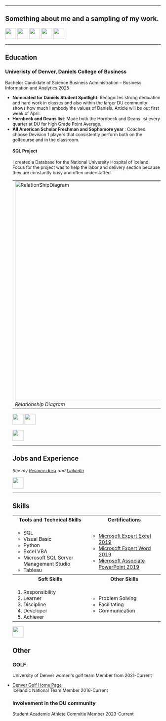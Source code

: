 <a name="top"></a>
<hr>

## Something about me and a sampling of my work.
[<img src="https://user-images.githubusercontent.com/91146906/162140860-bfb69654-5603-49bd-a7a1-a836ab1c772c.svg" height="35"/>](#education)
[<img src="https://user-images.githubusercontent.com/91146906/152290724-72946642-3e58-4ba3-b5b8-b687628526b1.svg" height="35"/>](#DanielsDistinction)
[<img src="https://user-images.githubusercontent.com/91146906/162140921-207cd392-cfe5-40e6-a84e-0a16e19e405a.svg" height="35"/>](#profExp)
[<img src="https://user-images.githubusercontent.com/91146906/162140965-cf707805-9abd-43f7-8314-4f96794c44dc.svg" height="35"/>](#skills)
[<img src="https://user-images.githubusercontent.com/91146906/162140965-cf707805-9abd-43f7-8314-4f96794c44dc.svg" height="35"/>](#Other)



<a name="education"></a>
<hr>

## Education
### Univeristy of Denver, Daniels College of Business
Bachelor Candidate of Science Business Administration – Business Information and Analytics 2025

<ul>
  <li><b>Nominated for Daniels Student Spotlight</b>: Recognizes strong dedication and hard work in classes and also within the larger DU community shows how much I embody the values of Daniels. Article will be out first week of April. </li>
  <li><b>Hornbeck and Deans list</b>: Made both the Hornbeck and Deans list every quarter at DU for high Grade Point Average. </li>
  <li><b>All American Scholar Freshman and Sophomore year </b>: Coaches choose Devision 1 players that consistently perform both on the golfcourse and in the classroom.</li>


<a name="DanielsDistinction"></a>
#### SQL Project
I created a Database for the National University Hospital of Iceland. Focus for the project was to help the labor and delivery section because they are constantly busy and often understaffed.

<table>
  <tr>
    <td>
      <img width="709" alt="RelationShipDiagram" src="https://github.com/HuldaClaraGestsdottir/Clara-Gestsdottir/assets/161101029/e19cc5c5-b296-432e-90f9-b145038654be">
      <br><i>Relationship Diagram </i>
      </td>
  </tr>
</table>

[<img src="https://user-images.githubusercontent.com/91146906/152291436-225cf6f7-2fb4-4c9c-b6bd-96a5010d3db7.svg" height="35"/>](/DanielsDistinctionPortfolio/#top)
[<img src="https://user-images.githubusercontent.com/91146906/163692713-13e3fdac-bef7-47f0-85d3-6c98086204cf.svg" height="35"/>](https://www.youtube.com/watch?v=Wo9jiR-w170)

[<img src="https://user-images.githubusercontent.com/91146906/152072378-b0168a2d-e85c-47c6-a272-fcfb3f6a44ae.svg" height="35"/>](#top)

<a name="profExp"></a>
<hr>

## Jobs and Experience
<i>See my [Resume.docx](https://github.com/HuldaClaraGestsdottir/Clara-Gestsdottir/files/14476615/Resume.docx) and [LinkedIn](www.linkedin.com/in/clara-gestsdottir-analytics)</i>

[<img src="https://user-images.githubusercontent.com/91146906/152072378-b0168a2d-e85c-47c6-a272-fcfb3f6a44ae.svg" height="35"/>](#top)

<a name="skills"></a>
<hr>

## Skills

<table>
  <tr>
    <th>Tools and Technical Skills</th>
    <th>Certifications</th>
  </tr>
  <tr>
    <td>
     <ul>
        <li>SQL</li>
        <li>Visual Basic</li>
        <li>Python</li>
        <li>Excel VBA</li>
        <li>Microsoft SQL Server Management Studio</li>
        <li>Tableau</li>
      </ul>
    </td>
    <td>
     <ul>
        <li><a href = "https://www.credly.com/badges/23f6c6da-fbcd-4a01-bedc-2f9ca4e5a540/public_url">Microsoft Expert Excel 2019</a></li>
        <li><a href = "https://www.credly.com/badges/ac1cb133-b395-4a61-a71c-8fd6ea908771/public_url">Microsoft Expert Word 2019</a></li>
        <li><a href = "https://www.credly.com/badges/e1f089c5-e148-4a30-9dc3-b6551e873dd8/public_url">Microsoft Associate PowerPoint 2019</a></li>
      </ul>
    </td>
  </tr>
  <tr>
    <th>Soft Skills</th>
    <th>Other Skills</th>
 </tr>
 <tr>
   <td>
     <ol>
        <li>Responsibility</li>
        <li>Learner</li>
        <li>Discipline</li>
        <li>Developer</li>
        <li>Achiever</li>
     </ol>
   </td>
   <td>
     <ul>
        <li>Problem Solving</li>
        <li>Facilitating</li>
       <li>Communication</li>
     </ul>
   </td>
 </tr>
</table>

[<img src="https://user-images.githubusercontent.com/91146906/152072378-b0168a2d-e85c-47c6-a272-fcfb3f6a44ae.svg" height="35"/>](#top)

## Other
### GOLF
University of Denver women's golf team 
  Member from 2021-Current
<li><a href = "[https://www.credly.com/badges/7204aaa1-f592-4582-bc1c-7444f5d49cba/public_url](https://denverpioneers.com/sports/womens-golf)">Denver Golf Home Page</a></li>
Icelandic National Team
  Member 2016-Current
  
### Involvement in the DU community
Student Academic Athlete Commitie
  Member 2023-Current

